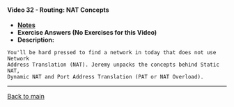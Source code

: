 #### Video 32 - Routing: NAT Concepts

- **[Notes](notes.md)**
- **Exercise Answers (No Exercises for this Video)**
- **Description:**

```
You'll be hard pressed to find a network in today that does not use Network 
Address Translation (NAT). Jeremy unpacks the concepts behind Static NAT, 
Dynamic NAT and Port Address Translation (PAT or NAT Overload).
```

---
 
[Back to main](https://github.com/rot0xd/CBTNuggets/blob/master/CCNA/ICND-1/README.md)

